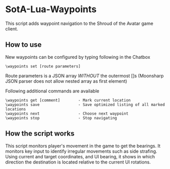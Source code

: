 # SotA-Lua-Waypoints

This script adds waypoint navigation to the Shroud of the Avatar game client.

## How to use

New waypoints can be configured by typing following in the Chatbox
    
    \waypoints set [route parameters]

Route parameters is a JSON array *WITHOUT* the outermost []s
(Moonsharp JSON parser does not allow nested array as first element)

Following additional commands are available

    \waypoints get [comment]        - Mark current location
    \waypoints save                 - Save optimized listing of all marked locations
    \waypoints next                 - Choose next waypoint
    \waypoints stop                 - Stop navigating

## How the script works

This script monitors player's movement in the game to get the bearings. It monitors key input to identify irregular movements such as side strafing. Using current and target coordinates, and UI bearing, it shows in which direction the destination is located relative to the current UI rotations.
